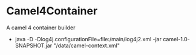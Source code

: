 # Camel4Container
A camel 4 container builder

- java -D -Dlog4j.configurationFile=file:/main/log4j2.xml -jar camel-1.0-SNAPSHOT.jar "/data/camel-context.xml"
